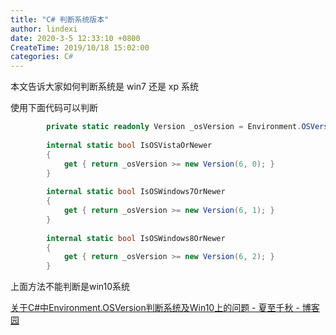 ```yaml
---
title: "C# 判断系统版本"
author: lindexi
date: 2020-3-5 12:33:10 +0800
CreateTime: 2019/10/18 15:02:00
categories: C#
---
```


本文告诉大家如何判断系统是 win7 还是 xp 系统

<!--more-->


<!-- CreateTime:2019/10/18 15:02:00 -->


使用下面代码可以判断

```csharp
        private static readonly Version _osVersion = Environment.OSVersion.Version;
 
        internal static bool IsOSVistaOrNewer
        {
            get { return _osVersion >= new Version(6, 0); }
        }
 
        internal static bool IsOSWindows7OrNewer
        {
            get { return _osVersion >= new Version(6, 1); }
        }
 
        internal static bool IsOSWindows8OrNewer
        {
            get { return _osVersion >= new Version(6, 2); }
        }
```

上面方法不能判断是win10系统

[关于C#中Environment.OSVersion判断系统及Win10上的问题 - 夏至千秋 - 博客园](https://www.cnblogs.com/chihirosan/p/5139078.html )

